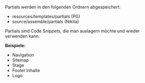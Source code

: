 Partials werden in den folgenden Ordnern abgespeichert: 
* resources/templates/partials (PG)
* source/assemble/partials (Nikita)

Partials sind Code Snippets, die man auslagern möchte und wieder verwenden kann. 

**Beispiele:**

* Navigation
* Sitemap
* Stage
* Footer Inhalte
* Logo
